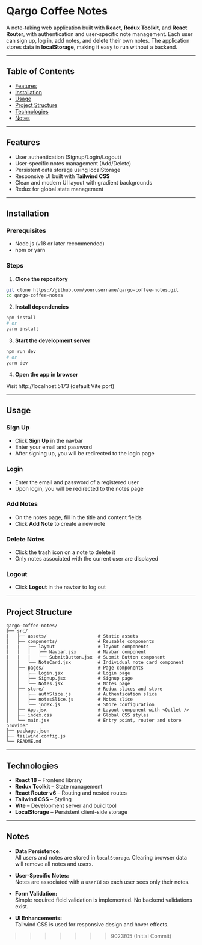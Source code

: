 # Qargo Coffee Notes

A note-taking web application built with **React**, **Redux Toolkit**, and **React Router**, with authentication and user-specific note management. Each user can sign up, log in, add notes, and delete their own notes. The application stores data in **localStorage**, making it easy to run without a backend.

---

## Table of Contents

- [Features](#features)
- [Installation](#installation)
- [Usage](#usage)
- [Project Structure](#project-structure)
- [Technologies](#technologies)
- [Notes](#notes)

---

## Features

- User authentication (Signup/Login/Logout)  
- User-specific notes management (Add/Delete)  
- Persistent data storage using localStorage  
- Responsive UI built with **Tailwind CSS**  
- Clean and modern UI layout with gradient backgrounds  
- Redux for global state management  

---

## Installation

### Prerequisites

- Node.js (v18 or later recommended)  
- npm or yarn  

### Steps

1. **Clone the repository**

```bash
git clone https://github.com/yourusername/qargo-coffee-notes.git
cd qargo-coffee-notes
```

2. **Install dependencies**
   
```bash
npm install
# or
yarn install
```

3. **Start the development server**

```bash
npm run dev
# or
yarn dev
```
4. **Open the app in browser**

Visit http://localhost:5173
 (default Vite port)

---

## Usage

### Sign Up
- Click **Sign Up** in the navbar  
- Enter your email and password  
- After signing up, you will be redirected to the login page  

### Login
- Enter the email and password of a registered user  
- Upon login, you will be redirected to the notes page  

### Add Notes
- On the notes page, fill in the title and content fields  
- Click **Add Note** to create a new note  

### Delete Notes
- Click the trash icon on a note to delete it  
- Only notes associated with the current user are displayed  

### Logout
- Click **Logout** in the navbar to log out

---

## Project Structure

```text
qargo-coffee-notes/
├── src/
|   ├── assets/                   # Static assets
│   ├── components/               # Reusable components
|   |   ├── layout                # layout components
│   │   │   ├── Navbar.jsx        # Navbar component
|   |   |   └── SubmitButton.jsx  # Submit Button component    
│   │   └── NoteCard.jsx          # Individual note card component
│   ├── pages/                    # Page components
│   │   ├── Login.jsx             # Login page
│   │   ├── Signup.jsx            # Signup page
│   │   └── Notes.jsx             # Notes page
│   ├── store/                    # Redux slices and store
│   │   ├── authSlice.js          # Authentication slice
│   │   ├── notesSlice.js         # Notes slice
│   │   └── index.js              # Store configuration
│   ├── App.jsx                   # Layout component with <Outlet />
│   ├── index.css                 # Global CSS styles
│   └── main.jsx                  # Entry point, router and store provider
├── package.json
├── tailwind.config.js
└── README.md
```

---

## Technologies

- **React 18** – Frontend library  
- **Redux Toolkit** – State management  
- **React Router v6** – Routing and nested routes  
- **Tailwind CSS** – Styling  
- **Vite** – Development server and build tool  
- **LocalStorage** – Persistent client-side storage  

---

## Notes

- **Data Persistence:**  
  All users and notes are stored in `localStorage`. Clearing browser data will remove all notes and users.

- **User-Specific Notes:**  
  Notes are associated with a `userId` so each user sees only their notes.

- **Form Validation:**  
  Simple required field validation is implemented. No backend validations exist.

- **UI Enhancements:**  
  Tailwind CSS is used for responsive design and hover effects.

>>>>>>> 9023f05 (Initial Commit)
